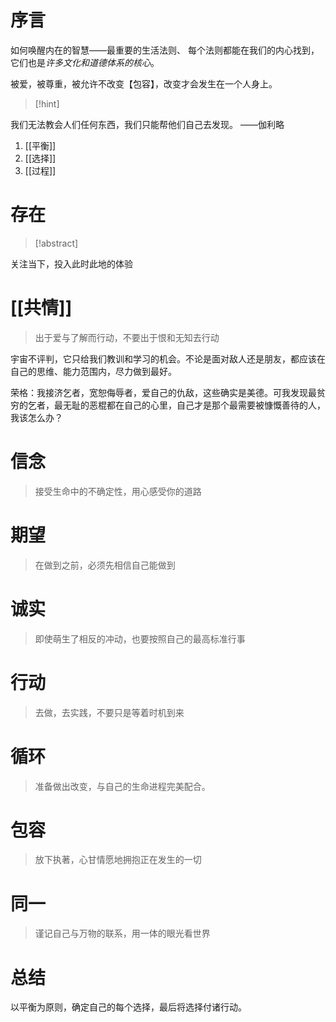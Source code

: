 # 序言
如何唤醒内在的智慧——最重要的生活法则、
每个法则都能在我们的内心找到，它们也是*许多文化和道德体系的核心*。

被爱，被尊重，被允许不改变【包容】，改变才会发生在一个人身上。
> [!hint]
> 
我们无法教会人们任何东西，我们只能帮他们自己去发现。
——伽利略

1. [[平衡]] 
2. [[选择]] 
3. [[过程]] 

# 存在
> [!abstract]
> 
关注当下，投入此时此地的体验

# [[共情]] 
>出于爱与了解而行动，不要出于恨和无知去行动

宇宙不评判，它只给我们教训和学习的机会。不论是面对敌人还是朋友，都应该在自己的思维、能力范围内，尽力做到最好。

荣格：我接济乞者，宽恕侮辱者，爱自己的仇敌，这些确实是美德。可我发现最贫穷的乞者，最无耻的恶棍都在自己的心里，自己才是那个最需要被慷慨善待的人，我该怎么办？


# 信念
>接受生命中的不确定性，用心感受你的道路

# 期望
>在做到之前，必须先相信自己能做到

# 诚实
>即使萌生了相反的冲动，也要按照自己的最高标准行事

# 行动
>去做，去实践，不要只是等着时机到来

# 循环
>准备做出改变，与自己的生命进程完美配合。

# 包容
>放下执著，心甘情愿地拥抱正在发生的一切


# 同一
>谨记自己与万物的联系，用一体的眼光看世界


# 总结
以平衡为原则，确定自己的每个选择，最后将选择付诸行动。